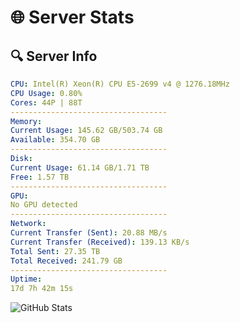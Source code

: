 # 🌐 Server Stats
## 🔍 Server Info
```yaml
CPU: Intel(R) Xeon(R) CPU E5-2699 v4 @ 1276.18MHz
CPU Usage: 0.80%
Cores: 44P | 88T
-----------------------------------
Memory:
Current Usage: 145.62 GB/503.74 GB
Available: 354.70 GB
-----------------------------------
Disk:
Current Usage: 61.14 GB/1.71 TB
Free: 1.57 TB
-----------------------------------
GPU:
No GPU detected
-----------------------------------
Network:
Current Transfer (Sent): 20.88 MB/s
Current Transfer (Received): 139.13 KB/s
Total Sent: 27.35 TB
Total Received: 241.79 GB
-----------------------------------
Uptime:
17d 7h 42m 15s
```
![GitHub Stats](https://img.shields.io/badge/Updated-2025-03-25_05:05:04-blue)